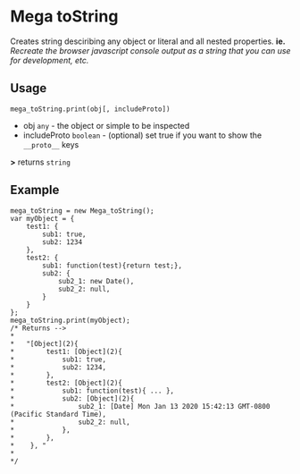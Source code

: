 # Mega toString

Creates string desciribing any object or literal and all nested properties.
 **ie.** *Recreate the browser javascript console output as a string that you can use for development, etc.*

## Usage

`mega_toString.print(obj[, includeProto])` 
* obj `any` - the object or simple to be inspected
* includeProto `boolean` - (optional) set true if you want to show the `__proto__` keys

**>** returns `string`

## Example
    mega_toString = new Mega_toString();
    var myObject = {
        test1: { 
            sub1: true,
            sub2: 1234
        },
        test2: { 
            sub1: function(test){return test;},
            sub2: {
                sub2_1: new Date(),
                sub2_2: null,
            }
        }
    };
    mega_toString.print(myObject);
    /* Returns -->
    *
    *   "[Object](2){
    *        test1: [Object](2){
    *            sub1: true, 
    *            sub2: 1234, 
    *        }, 
    *        test2: [Object](2){
    *            sub1: function(test){ ... }, 
    *            sub2: [Object](2){
    *                sub2_1: [Date] Mon Jan 13 2020 15:42:13 GMT-0800 (Pacific Standard Time),
    *                sub2_2: null, 
    *            }, 
    *        }, 
    *    }, "
    *
    */